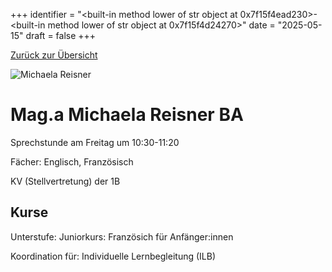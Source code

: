 
+++
identifier = "<built-in method lower of str object at 0x7f15f4ead230>-<built-in method lower of str object at 0x7f15f4d24270>"
date = "2025-05-15"
draft = false
+++

 [Zurück zur Übersicht](/schule/personen/)

<div class="row">
<div class="column">
<img src="/images/personal/Reisner.jpg" alt="Michaela Reisner"> 
</div>
<div class="column">

# Mag.a Michaela Reisner BA

Sprechstunde am Freitag um 10:30-11:20

Fächer: Englisch,  Französisch



KV (Stellvertretung) der 1B

## Kurse

Unterstufe: Juniorkurs: Französich für Anfänger:innen



Koordination für: Individuelle Lernbegleitung (ILB)

</div>
</div> 

